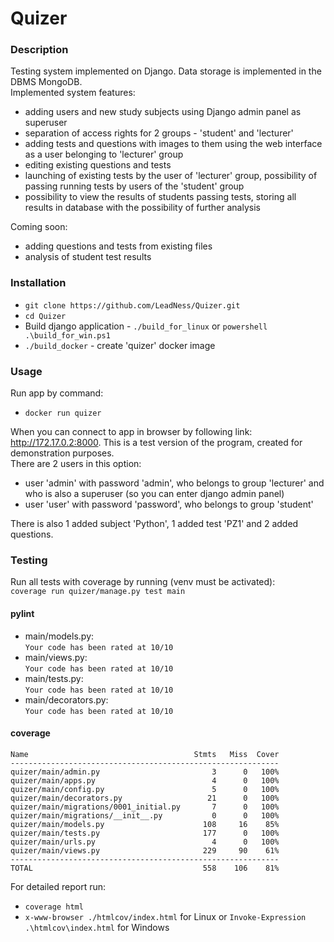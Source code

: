 # Quizer

### Description
Testing system implemented on Django. Data storage is implemented in the DBMS MongoDB.  
Implemented system features:
- adding users and new study subjects using Django admin panel as superuser
- separation of access rights for 2 groups - 'student' and 'lecturer'
- adding tests and questions with images to them using the web interface as a user belonging to 'lecturer' group
- editing existing questions and tests
- launching of existing tests by the user of 'lecturer' group, possibility of passing running tests by users of the 'student' group  
- possibility to view the results of students passing tests, storing all results in database with the possibility of further analysis  

Coming soon:
- adding questions and tests from existing files
- analysis of student test results
### Installation
- ```git clone https://github.com/LeadNess/Quizer.git```
- ```cd Quizer```
- Build django application - ```./build_for_linux``` or ```powershell .\build_for_win.ps1```
- ```./build_docker``` - create 'quizer' docker image
### Usage
Run app by command:   
- ```docker run quizer```  
  
When you can connect to app in browser by following link: http://172.17.0.2:8000.
This is a test version of the program, created for demonstration purposes.   
There are 2 users in this option:
- user 'admin' with password 'admin', who belongs to group 'lecturer' and who is also a superuser (so you can enter django admin panel)
- user 'user' with password 'password', who belongs to group 'student'    

There is also 1 added subject 'Python', 1 added test 'PZ1' and 2 added questions.
### Testing    
Run all tests with coverage by running (venv must be activated):   
```coverage run quizer/manage.py test main```
#### pylint   
- main/models.py:  
```Your code has been rated at 10/10```  
- main/views.py:  
```Your code has been rated at 10/10```  
- main/tests.py:  
```Your code has been rated at 10/10```
- main/decorators.py:  
```Your code has been rated at 10/10``` 
#### coverage   
```shell script
Name                                     Stmts   Miss  Cover
------------------------------------------------------------
quizer/main/admin.py                         3      0   100%
quizer/main/apps.py                          4      0   100%
quizer/main/config.py                        5      0   100%
quizer/main/decorators.py                   21      0   100%
quizer/main/migrations/0001_initial.py       7      0   100%
quizer/main/migrations/__init__.py           0      0   100%
quizer/main/models.py                      108     16    85%
quizer/main/tests.py                       177      0   100%
quizer/main/urls.py                          4      0   100%
quizer/main/views.py                       229     90    61%
------------------------------------------------------------
TOTAL                                      558    106    81%

```
For detailed report run:
- ```coverage html```  
- ```x-www-browser ./htmlcov/index.html``` for Linux or ```Invoke-Expression .\htmlcov\index.html``` for Windows
